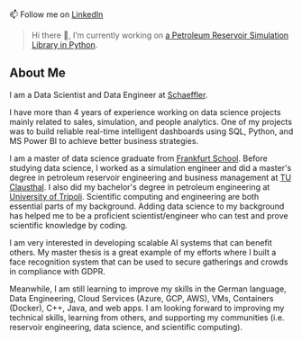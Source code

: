 📫 Follow me on [LinkedIn](https://www.linkedin.com/in/zakariya-abugrin/)

> Hi there 👋, I’m currently working on [a Petroleum Reservoir Simulation Library in Python](https://github.com/zakgrin/reservoirflow).

## About Me

I am a Data Scientist and Data Engineer at [Schaeffler](https://www.linkedin.com/company/schaeffler/mycompany/verification/).

I have more than 4 years of experience working on data science projects mainly related to sales, simulation, and people analytics. One of my projects was to build reliable real-time intelligent dashboards using SQL, Python, and MS Power BI to achieve better business strategies.

I am a master of data science graduate from [Frankfurt School](https://www.frankfurt-school.de/home). Before studying data science, I worked as a simulation engineer and did a master's degree in petroleum reservoir engineering and business management at [TU Clausthal](https://www.tu-clausthal.de/). I also did my bachelor's degree in petroleum engineering at [University of Tripoli](https://uot.edu.ly/index.php?lang=en). Scientific computing and engineering are both essential parts of my background. Adding data science to my background has helped me to be a proficient scientist/engineer who can test and prove scientific knowledge by coding. 

I am very interested in developing scalable AI systems that can benefit others. My master thesis is a great example of my efforts where I built a face recognition system that can be used to secure gatherings and crowds in compliance with GDPR. 

Meanwhile, I am still learning to improve my skills in the German language, Data Engineering, Cloud Services (Azure, GCP, AWS), VMs, Containers (Docker), C++, Java, and web apps. I am looking forward to improving my technical skills, learning from others, and supporting my communities (i.e. reservoir engineering, data science, and scientific computing).

<!--
**zakgrin/zakgrin** is a ✨ _special_ ✨ repository because its `README.md` (this file) appears on your GitHub profile.

Here are some ideas to get you started:

- 🔭 I’m currently working on ...
- 🌱 I’m currently learning ...
- 👯 I’m looking to collaborate on ...
- 🤔 I’m looking for help with ...
- 💬 Ask me about ...
- 📫 How to reach me: ...
- 😄 Pronouns: ...
- ⚡ Fun fact: ...
-->
